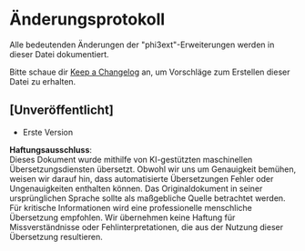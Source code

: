 # Änderungsprotokoll

Alle bedeutenden Änderungen der "phi3ext"-Erweiterungen werden in dieser Datei dokumentiert.

Bitte schaue dir [Keep a Changelog](http://keepachangelog.com/) an, um Vorschläge zum Erstellen dieser Datei zu erhalten.

## [Unveröffentlicht]

- Erste Version

**Haftungsausschluss**:  
Dieses Dokument wurde mithilfe von KI-gestützten maschinellen Übersetzungsdiensten übersetzt. Obwohl wir uns um Genauigkeit bemühen, weisen wir darauf hin, dass automatisierte Übersetzungen Fehler oder Ungenauigkeiten enthalten können. Das Originaldokument in seiner ursprünglichen Sprache sollte als maßgebliche Quelle betrachtet werden. Für kritische Informationen wird eine professionelle menschliche Übersetzung empfohlen. Wir übernehmen keine Haftung für Missverständnisse oder Fehlinterpretationen, die aus der Nutzung dieser Übersetzung resultieren.